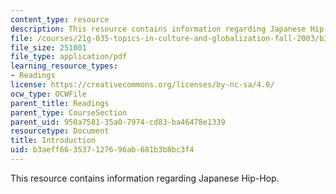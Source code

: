 ```yaml
---
content_type: resource
description: This resource contains information regarding Japanese Hip-Hop.
file: /courses/21g-035-topics-in-culture-and-globalization-fall-2003/b3aeff663537127696ab681b3b8bc3f4_MIT21G_035F03_condry_jhh2.pdf
file_size: 251001
file_type: application/pdf
learning_resource_types:
- Readings
license: https://creativecommons.org/licenses/by-nc-sa/4.0/
ocw_type: OCWFile
parent_title: Readings
parent_type: CourseSection
parent_uid: 950a7581-35a0-7974-cd83-ba46478e1339
resourcetype: Document
title: Introduction
uid: b3aeff66-3537-1276-96ab-681b3b8bc3f4
---
```

This resource contains information regarding Japanese Hip-Hop.
